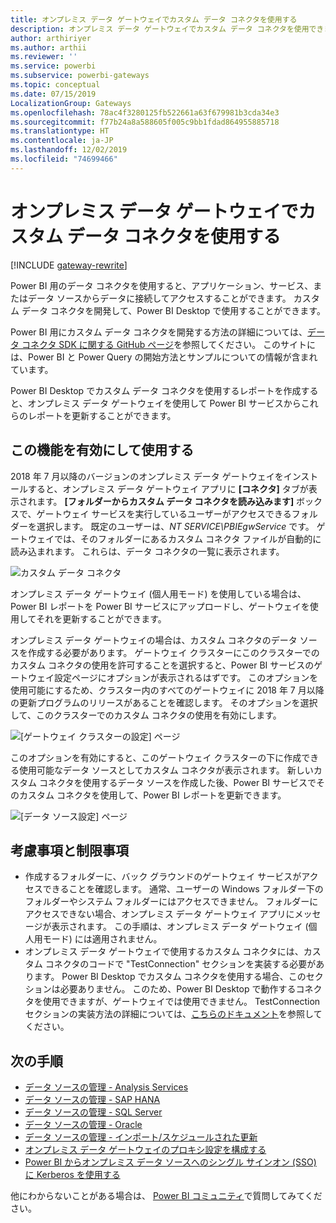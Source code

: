 ```yaml
---
title: オンプレミス データ ゲートウェイでカスタム データ コネクタを使用する
description: オンプレミス データ ゲートウェイでカスタム データ コネクタを使用できます。
author: arthiriyer
ms.author: arthii
ms.reviewer: ''
ms.service: powerbi
ms.subservice: powerbi-gateways
ms.topic: conceptual
ms.date: 07/15/2019
LocalizationGroup: Gateways
ms.openlocfilehash: 78ac4f3280125fb522661a63f679981b3cda34e3
ms.sourcegitcommit: f77b24a8a588605f005c9bb1fdad864955885718
ms.translationtype: HT
ms.contentlocale: ja-JP
ms.lasthandoff: 12/02/2019
ms.locfileid: "74699466"
---
```

# <a name="use-custom-data-connectors-with-the-on-premises-data-gateway"></a>オンプレミス データ ゲートウェイでカスタム データ コネクタを使用する

[!INCLUDE [gateway-rewrite](includes/gateway-rewrite.md)]

Power BI 用のデータ コネクタを使用すると、アプリケーション、サービス、またはデータ ソースからデータに接続してアクセスすることができます。 カスタム データ コネクタを開発して、Power BI Desktop で使用することができます。

Power BI 用にカスタム データ コネクタを開発する方法の詳細については、[データ コネクタ SDK に関する GitHub ページ](https://aka.ms/dataconnectors)を参照してください。 このサイトには、Power BI と Power Query の開始方法とサンプルについての情報が含まれています。

Power BI Desktop でカスタム データ コネクタを使用するレポートを作成すると、オンプレミス データ ゲートウェイを使用して Power BI サービスからこれらのレポートを更新することができます。

## <a name="enable-and-use-this-capability"></a>この機能を有効にして使用する

2018 年 7 月以降のバージョンのオンプレミス データ ゲートウェイをインストールすると、オンプレミス データ ゲートウェイ アプリに **[コネクタ]** タブが表示されます。 **[フォルダーからカスタム データ コネクタを読み込みます]** ボックスで、ゲートウェイ サービスを実行しているユーザーがアクセスできるフォルダーを選択します。 既定のユーザーは、*NT SERVICE\PBIEgwService* です。 ゲートウェイでは、そのフォルダーにあるカスタム コネクタ ファイルが自動的に読み込まれます。 これらは、データ コネクタの一覧に表示されます。

![カスタム データ コネクタ](media/service-gateway-custom-connectors/gateway-onprem-customconnector1.png)

オンプレミス データ ゲートウェイ (個人用モード) を使用している場合は、Power BI レポートを Power BI サービスにアップロードし、ゲートウェイを使用してそれを更新することができます。

オンプレミス データ ゲートウェイの場合は、カスタム コネクタのデータ ソースを作成する必要があります。 ゲートウェイ クラスターにこのクラスターでのカスタム コネクタの使用を許可することを選択すると、Power BI サービスのゲートウェイ設定ページにオプションが表示されるはずです。 このオプションを使用可能にするため、クラスター内のすべてのゲートウェイに 2018 年 7 月以降の更新プログラムのリリースがあることを確認します。 そのオプションを選択して、このクラスターでのカスタム コネクタの使用を有効にします。

![[ゲートウェイ クラスターの設定] ページ](media/service-gateway-custom-connectors/gateway-onprem-customconnector2.png)

このオプションを有効にすると、このゲートウェイ クラスターの下に作成できる使用可能なデータ ソースとしてカスタム コネクタが表示されます。 新しいカスタム コネクタを使用するデータ ソースを作成した後、Power BI サービスでそのカスタム コネクタを使用して、Power BI レポートを更新できます。

![[データ ソース設定] ページ](media/service-gateway-custom-connectors/gateway-onprem-customconnector3.png)

## <a name="considerations-and-limitations"></a>考慮事項と制限事項

* 作成するフォルダーに、バック グラウンドのゲートウェイ サービスがアクセスできることを確認します。 通常、ユーザーの Windows フォルダー下のフォルダーやシステム フォルダーにはアクセスできません。 フォルダーにアクセスできない場合、オンプレミス データ ゲートウェイ アプリにメッセージが表示されます。 この手順は、オンプレミス データ ゲートウェイ (個人用モード) には適用されません。
* オンプレミス データ ゲートウェイで使用するカスタム コネクタには、カスタム コネクタのコードで "TestConnection" セクションを実装する必要があります。 Power BI Desktop でカスタム コネクタを使用する場合、このセクションは必要ありません。 このため、Power BI Desktop で動作するコネクタを使用できますが、ゲートウェイでは使用できません。 TestConnection セクションの実装方法の詳細については、[こちらのドキュメント](https://github.com/Microsoft/DataConnectors/blob/master/docs/m-extensions.md#implementing-testconnection-for-gateway-support)を参照してください。

## <a name="next-steps"></a>次の手順

* [データ ソースの管理 - Analysis Services](service-gateway-enterprise-manage-ssas.md)  
* [データ ソースの管理 - SAP HANA](service-gateway-enterprise-manage-sap.md)  
* [データ ソースの管理 - SQL Server](service-gateway-enterprise-manage-sql.md)  
* [データ ソースの管理 - Oracle](service-gateway-onprem-manage-oracle.md)  
* [データ ソースの管理 - インポート/スケジュールされた更新](service-gateway-enterprise-manage-scheduled-refresh.md)
* [オンプレミス データ ゲートウェイのプロキシ設定を構成する](/data-integration/gateway/service-gateway-proxy)
* [Power BI からオンプレミス データ ソースへのシングル サインオン (SSO) に Kerberos を使用する](service-gateway-sso-kerberos.md)  

他にわからないことがある場合は、 [Power BI コミュニティ](https://community.powerbi.com/)で質問してみてください。
